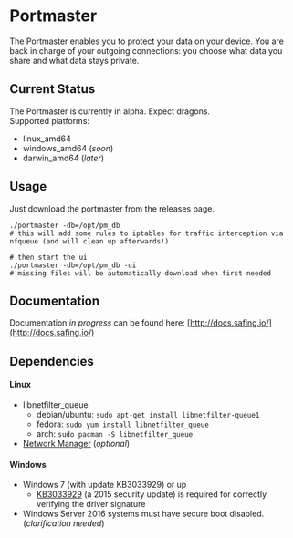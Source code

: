 # Portmaster

The Portmaster enables you to protect your data on your device. You are back in charge of your outgoing connections: you choose what data you share and what data stays private.

## Current Status

The Portmaster is currently in alpha. Expect dragons.  
Supported platforms:

- linux_amd64
- windows_amd64 (_soon_)
- darwin_amd64 (_later_)

## Usage

Just download the portmaster from the releases page.

    ./portmaster -db=/opt/pm_db
    # this will add some rules to iptables for traffic interception via nfqueue (and will clean up afterwards!)

    # then start the ui
    ./portmaster -db=/opt/pm_db -ui
    # missing files will be automatically download when first needed

## Documentation

Documentation _in progress_ can be found here: [http://docs.safing.io/](http://docs.safing.io/)

## Dependencies

#### Linux
- libnetfilter_queue
  - debian/ubuntu:  `sudo apt-get install libnetfilter-queue1`
  - fedora:         `sudo yum install libnetfilter_queue`
  - arch:           `sudo pacman -S libnetfilter_queue`
- [Network Manager](https://wiki.gnome.org/Projects/NetworkManager) (_optional_)

#### Windows
- Windows 7 (with update KB3033929) or up
  - [KB3033929](https://docs.microsoft.com/en-us/security-updates/SecurityAdvisories/2015/3033929) (a 2015 security update) is required for correctly verifying the driver signature
- Windows Server 2016 systems must have secure boot disabled. (_clarification needed_)
